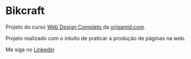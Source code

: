 ﻿# Bikcraft

Projeto do curso <a href="https://www.origamid.com/curso/web-design-completo/">Web Design Completo
</a> da <a href="https://www.origamid.com/">origamid.com</a>.

Projeto realizado com o intuito de praticar a produção de páginas na web.

Me siga no <a href="https://www.linkedin.com/in/jose-de-souza/">Linkedin</a>
